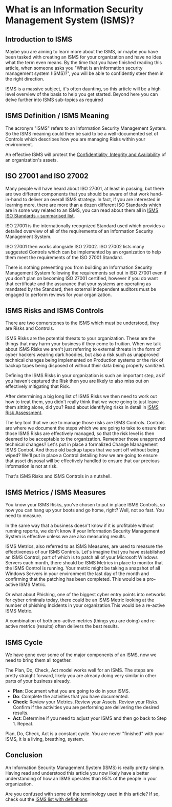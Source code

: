 # What is an Information Security Management System (ISMS)?

## Introduction to ISMS

Maybe you are aiming to learn more about the ISMS, or maybe you have been tasked with creating an ISMS for your organization and have no idea what the term even means. By the time that you have finished reading this article, when someone asks you "What is an information security management system (ISMS)?", you will be able to confidently steer them in the right direction.

ISMS is a massive subject, it's often daunting, so this article will be a high level overview of the basis to help you get started. Beyond here you can delve further into ISMS sub-topics as required

## ISMS Definition / ISMS Meaning

The acronym "ISMS" refers to an Information Security Management System. So the ISMS meaning could then be said to be a well-documented set of Controls which describes how you are managing Risks within your environment.

An effective ISMS will protect the [Confidentiality, Integrity and Availability](what-is-the-cia-in-the-isms.md) of an organization's assets.

## ISO 27001 and ISO 27002

Many people will have heard about ISO 27001, at least in passing, but there are two different components that you should be aware of that work hand-in-hand to deliver an overall ISMS strategy. In fact, if you are interested in learning more, there are more than a dozen different ISO Standards which are in some way related to an ISMS, you can read about them all in [ISMS ISO Standards – summarised list](isms-iso-standards-summarised-list.md).

ISO 27001 is the internationally recognized Standard used which provides a detailed overview of all of the requirements of an Information Security Management System.

ISO 27001 then works alongside ISO 27002. ISO 27002 lists many suggested Controls which can be implemented by an organization to help them meet the requirements of the ISO 27001 Standard.

There is nothing preventing you from building an Information Security Management System following the requirements set out in ISO 27001 even if you don't plan on becoming ISO 27001 certified, however if you do want that certificate and the assurance that your systems are operating as mandated by the Standard, then external independent auditors must be engaged to perform reviews for your organization.

## ISMS Risks and ISMS Controls

There are two cornerstones to the ISMS which must be understood, they are Risks and Controls.

ISMS Risks are the potential threats to your organization. These are the things that may harm your business if they come to fruition. When we talk about ISMS Risks we aren't just referring to external threats in the form of cyber hackers wearing dark hoodies, but also a risk such as unapproved technical changes being implemented on Production systems or the risk of backup tapes being disposed of without their data being properly sanitized.

Defining the ISMS Risks in your organization is such an important step, as if you haven't captured the Risk then you are likely to also miss out on effectively mitigating that Risk.

After determining a big long list of ISMS Risks we then need to work out how to treat them, you didn't really think that we were going to just leave them sitting alone, did you? Read about identifying risks in detail in [ISMS Risk Assessment](risk-assessment.md).

The key tool that we use to manage those risks are ISMS Controls. Controls are where we document the steps which we are going to take to ensure that those ISMS Risks are effectively managed, so that the risk level is then deemed to be acceptable to the organization. Remember those unapproved technical changes? Let's put in place a formalized Change Management ISMS Control. And those old backup tapes that we sent off without being wiped? We'll put in place a Control detailing how we are going to ensure that asset disposal will be effectively handled to ensure that our precious information is not at risk.

That's ISMS Risks and ISMS Controls in a nutshell.

## ISMS Metrics / ISMS Measures

You know your ISMS Risks, you've chosen to put in place ISMS Controls, so now you can hang up your boots and go home, right? Well, not so fast. You need to measure.

In the same way that a business doesn't know if it is profitable without running reports, we don't know if your Information Security Management System is effective unless we are also measuring results.

ISMS Metrics, also referred to as ISMS Measures, are used to measure the effectiveness of our ISMS Controls. Let's imagine that you have established an ISMS Control, part of which is to patch all of your Microsoft Windows Servers each month, there should be ISMS Metrics in place to monitor that the ISMS Control is running. Your metric might be taking a snapshot of all Windows Servers in your environment the last day of the month and confirming that the patching has been completed. This would be a pro-active ISMS Metric.

Or what about Phishing, one of the biggest cyber entry points into networks for cyber criminals today, there could be an ISMS Metric looking at the number of phishing Incidents in your organization.This would be a re-active ISMS Metric.

A combination of both pro-active metrics (things you are doing) and re-active metrics (results) often delivers the best results.

## ISMS Cycle

We have gone over some of the major components of an ISMS, now we need to bring them all together.

The Plan, Do, Check, Act model works well for an ISMS. The steps are pretty straight forward, likely you are already doing very similar in other parts of your business already.

* **Plan**: Document what you are going to do in your ISMS.
* **Do**: Complete the activities that you have documented.
* **Check**: Review your Metrics. Review your Assets. Review your Risks. Confirm if the activities you are performing are delivering the desired results.
* **Act**: Determine if you need to adjust your ISMS and then go back to Step 1. Repeat.

Plan, Do, Check, Act is a constant cycle. You are never "finished" with your ISMS, it is a living, breathing, system.

## Conclusion

An Information Security Management System (ISMS) is really pretty simple. Having read and understood this article you now likely have a better understanding of how an ISMS operates than 95% of the people in your organization.

Are you confused with some of the terminology used in this article? If so, check out the [ISMS list with definitions](isms-list-of-definitions.md).


